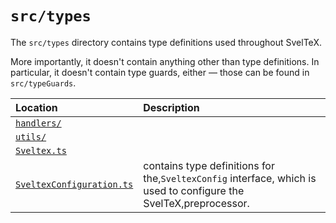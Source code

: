<!--
Directory description: Contains type definitions used throughout SvelTeX.
-->

# `src/types`

The `src/types` directory contains type definitions used throughout SvelTeX.

More importantly, it doesn't contain anything other than type definitions. In
particular, it doesn't contain type guards, either — those can be found in
`src/typeGuards`.

| Location | Description |
|:---|:---|
| [`handlers/`](handlers/) |  |
| [`utils/`](utils/) |  |
| [`Sveltex.ts`](Sveltex.ts) |  |
| [`SveltexConfiguration.ts`](SveltexConfiguration.ts) | contains type definitions for the,`SveltexConfig` interface, which is used to configure the SvelTeX,preprocessor. |
